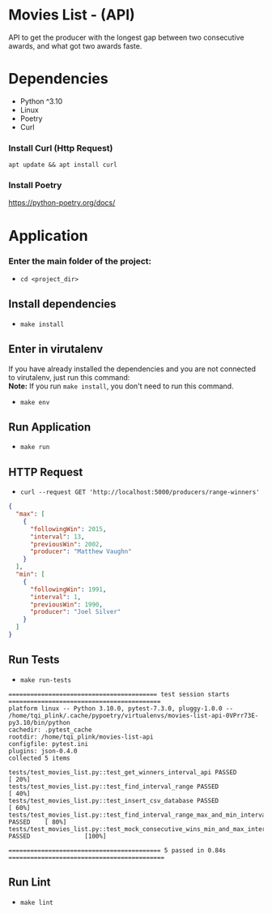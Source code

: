 # Movies List - (API)

API to get the producer with the longest gap between two consecutive awards, and what
got two awards faste.

# Dependencies

- Python ^3.10
- Linux
- Poetry
- Curl

### Install Curl (Http Request)
`apt update && apt install curl`

### Install Poetry
https://python-poetry.org/docs/

# Application
### Enter the main folder of the project: 
- `cd <project_dir>`
## Install dependencies
- `make install`

## Enter in virutalenv
If you have already installed the dependencies and you are not connected to virutalenv, just run this command: </br> 
<b>Note:</b> If you run `make install`, you don't need to run this command.
- `make env`

## Run Application
- `make run`

## HTTP Request

- `curl --request GET 'http://localhost:5000/producers/range-winners'`

```json
{
  "max": [
    {
      "followingWin": 2015,
      "interval": 13,
      "previousWin": 2002,
      "producer": "Matthew Vaughn"
    }
  ],
  "min": [
    {
      "followingWin": 1991,
      "interval": 1,
      "previousWin": 1990,
      "producer": "Joel Silver"
    }
  ]
}
```

## Run Tests
- `make run-tests`

```
========================================= test session starts ==========================================
platform linux -- Python 3.10.0, pytest-7.3.0, pluggy-1.0.0 -- /home/tqi_plink/.cache/pypoetry/virtualenvs/movies-list-api-0VPrr73E-py3.10/bin/python
cachedir: .pytest_cache
rootdir: /home/tqi_plink/movies-list-api
configfile: pytest.ini
plugins: json-0.4.0
collected 5 items                                                                                      

tests/test_movies_list.py::test_get_winners_interval_api PASSED                                  [ 20%]
tests/test_movies_list.py::test_find_interval_range PASSED                                       [ 40%]
tests/test_movies_list.py::test_insert_csv_database PASSED                                       [ 60%]
tests/test_movies_list.py::test_find_interval_range_max_and_min_intervals_in_memory_db PASSED    [ 80%]
tests/test_movies_list.py::test_mock_consecutive_wins_min_and_max_intervals PASSED               [100%]

========================================== 5 passed in 0.84s ===========================================
```

## Run Lint
- `make lint`
